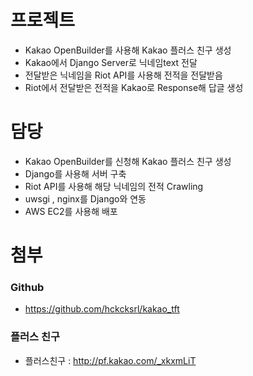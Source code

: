 # 프로젝트

* Kakao OpenBuilder를 사용해 Kakao 플러스 친구 생성
* Kakao에서 Django Server로 닉네임text 전달
* 전달받은 닉네임을 Riot API를 사용해 전적을 전달받음
* Riot에서 전달받은 전적을 Kakao로 Response해 답글 생성

# 담당

* Kakao OpenBuilder를 신청해 Kakao 플러스 친구 생성
* Django를 사용해 서버 구축
* Riot API를 사용해 해당 닉네임의 전적 Crawling
* uwsgi , nginx를 Django와 연동
* AWS EC2를 사용해 배포

# 첨부

### Github

* https://github.com/hckcksrl/kakao_tft

### 플러스 친구

* 플러스친구 : http://pf.kakao.com/_xkxmLiT
